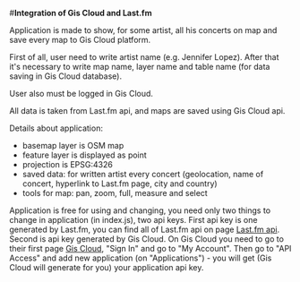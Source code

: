 #**Integration of Gis Cloud and Last.fm**

Application is made to show, for some artist, all his concerts on map and save every map to Gis Cloud platform.

First of all, user need to write artist name (e.g. Jennifer Lopez). After that it's necessary to write map name, layer name and table name (for data saving in Gis Cloud database). 

User also must be logged in Gis Cloud. 

All data is taken from Last.fm api, and maps are saved using Gis Cloud api. 

Details about application:

- basemap layer is OSM map
- feature layer is displayed as point
- projection is EPSG:4326
- saved data: for written artist every concert (geolocation, name of concert, hyperlink to Last.fm page, city and country)
- tools for map: pan, zoom, full, measure and select

Application is free for using and changing, you need only two things to change in application (in index.js), two api keys. First api key is one generated by Last.fm, you can find all of Last.fm api on page [Last.fm api](http://www.last.fm/api). Second is api key generated by Gis Cloud. On Gis Cloud you need to go to their first page [Gis Cloud](http://www.giscloud.com/), "Sign In" and go to "My Account". Then go to "API Access" and add new application (on "Applications") - you will get (Gis Cloud will generate for you) your application api key.
